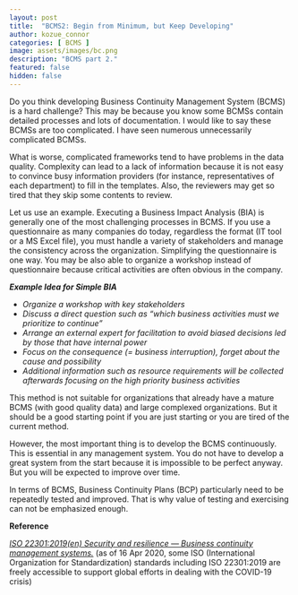 ```yaml
---
layout: post
title:  "BCMS2: Begin from Minimum, but Keep Developing"
author: kozue_connor
categories: [ BCMS ]
image: assets/images/bc.png
description: "BCMS part 2."
featured: false
hidden: false
---
```


Do you think developing Business Continuity Management System (BCMS) is a hard challenge? This may be because you know some BCMSs contain detailed processes and lots of documentation. I would like to say these BCMSs are too complicated. I have seen numerous unnecessarily complicated BCMSs.

What is worse, complicated frameworks tend to have problems in the data quality. Complexity can lead to a lack of information because it is not easy to convince busy information providers (for instance, representatives of each department) to fill in the templates. Also, the reviewers may get so tired that they skip some contents to review.

Let us use an example. Executing a Business Impact Analysis (BIA) is generally one of the most challenging processes in BCMS. If you use a questionnaire as many companies do today, regardless the format (IT tool or a MS Excel file), you must handle a variety of stakeholders and manage the consistency across the organization. Simplifying the questionnaire is one way. You may be also able to organize a workshop instead of questionnaire because critical activities are often obvious in the company.


***Example Idea for Simple BIA***
* *Organize a workshop with key stakeholders*
* *Discuss a direct question such as “which business activities must we prioritize to continue”*
* *Arrange an external expert for facilitation to avoid biased decisions led by those that have internal power*
* *Focus on the consequence (= business interruption), forget about the cause and possibility*
* *Additional information such as resource requirements will be collected afterwards focusing on the high priority business activities*


This method is not suitable for organizations that already have a mature BCMS (with good quality data) and large complexed organizations. But it should be a good starting point if you are just starting or you are tired of the current method.

However, the most important thing is to develop the BCMS continuously. This is essential in any management system. You do not have to develop a great system from the start because it is impossible to be perfect anyway. But you will be expected to improve over time.

In terms of BCMS, Business Continuity Plans (BCP) particularly need to be repeatedly tested and improved. That is why value of testing and exercising can not be emphasized enough.

**Reference**

[*ISO 22301:2019(en) Security and resilience — Business continuity management systems.*](https://www.iso.org/obp/ui/#iso:std:iso:22301:ed-2:v1:en) (as of 16 Apr 2020, some ISO (International Organization for Standardization) standards including ISO 22301:2019 are freely accessible to support global efforts in dealing with the COVID-19 crisis) 
